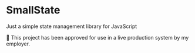 # SmallState
Just a simple state management library for JavaScript

🌟 This project has been approved for use in a live production system by my employer.
